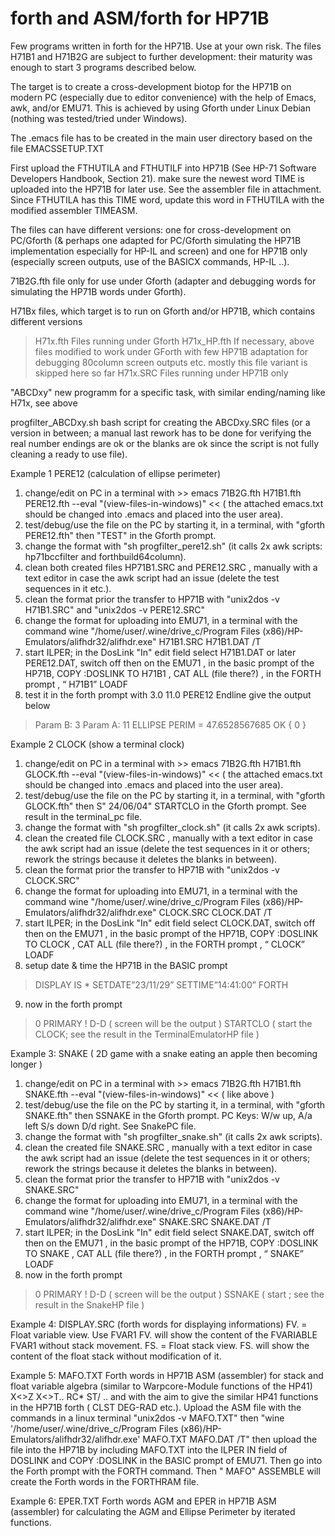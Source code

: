 # forth and ASM/forth for HP71B

Few programs written in forth for the HP71B. Use at your own risk.
The files H71B1 and H71B2G are subject to further development: their maturity was enough to start 3 programs described below.

The target is to create a cross-development biotop for the HP71B on modern PC (especially due to editor convenience) with the help of Emacs, awk, and/or EMU71.
This is achieved by using Gforth under Linux Debian (nothing was tested/tried under Windows).

The .emacs file has to be created in the main user directory based on the file EMACSSETUP.TXT

First upload the FTHUTILA and FTHUTILF into HP71B (See HP-71 Software Developers Handbook, Section 21). make sure the newest word TIME is uploaded into the HP71B for later use. See the assembler file in attachment. Since FTHUTILA has this TIME word, update this word in FTHUTILA with the modified assembler TIMEASM.

The files can have different versions: one for cross-development on PC/Gforth (& perhaps one adapted for PC/Gforth simulating the HP71B implementation especially for HP-IL and screen) and one for HP71B only (especially screen outputs, use of the BASICX commands, HP-IL ..).

71B2G.fth file only for use under Gforth (adapter and debugging words for simulating the HP71B words under Gforth).

H71Bx files, which target is to run on Gforth and/or HP71B, which contains different versions
> H71x.fth        Files running under Gforth
> H71x_HP.fth     If necessary, above files modified to work under GForth with few HP71B adaptation for debugging 80column screen outputs etc. mostly this file variant is skipped here so far
> H71x.SRC       Files running under HP71B only
  
"ABCDxy" new programm for a specific task, with similar ending/naming like H71x, see above

progfilter_ABCDxy.sh  bash script for creating the ABCDxy.SRC files (or a version in between; a manual last rework has to be done for verifying the real number endings are ok or the blanks are ok since the script is not fully cleaning a ready to use file).

Example 1 PERE12 (calculation of ellipse perimeter)
1. change/edit on PC in a terminal with >> emacs 71B2G.fth H71B1.fth PERE12.fth --eval "(view-files-in-windows)" <<  ( the attached emacs.txt should be changed into .emacs and placed into the user area).
2. test/debug/use the file on the PC by starting it, in a terminal, with "gforth PERE12.fth" then "TEST" in the Gforth prompt.
3. change the format with "sh progfilter_pere12.sh" (it calls 2x awk scripts: hp71bccfilter and forthbuild64column).
4. clean both created files HP71B1.SRC and PERE12.SRC , manually with a text editor in case the awk script had an issue (delete the test sequences in it etc.).
5. clean the format prior the transfer to HP71B with "unix2dos -v H71B1.SRC" and "unix2dos -v PERE12.SRC"
6. change the format for uploading into EMU71, in a terminal with the command wine "/home/user/.wine/drive_c/Program Files (x86)/HP-Emulators/alifhdr32/alifhdr.exe" H71B1.SRC H71B1.DAT /T
7. start ILPER; in the DosLink "In" edit field select H71B1.DAT or later PERE12.DAT,  switch off then on the EMU71  ,  in the basic prompt of the HP71B,  COPY :DOSLINK TO H71B1  ,  CAT ALL (file there?)  ,  in the FORTH prompt  ,  “ H71B1” LOADF 
8. test it in the forth prompt with  3.0 11.0 PERE12 Endline give the output below
> Param B: 3 
> Param A: 11 
> ELLIPSE PERIM = 47.6528567685  OK { 0 }

Example 2 CLOCK (show a terminal clock)
1. change/edit on PC in a terminal with >> emacs 71B2G.fth H71B1.fth GLOCK.fth --eval "(view-files-in-windows)" <<  ( the attached emacs.txt should be changed into .emacs and placed into the user area).
2. test/debug/use the file on the PC by starting it, in a terminal, with "gforth GLOCK.fth" then S" 24/06/04" STARTCLO in the Gforth prompt. See result in the terminal_pc file.
3. change the format with "sh progfilter_clock.sh" (it calls 2x awk scripts).
4. clean the created file CLOCK.SRC , manually with a text editor in case the awk script had an issue (delete the test sequences in it or others; rework the strings because it deletes the blanks in between).
5. clean the format prior the transfer to HP71B with "unix2dos -v CLOCK.SRC"
6. change the format for uploading into EMU71, in a terminal with the command wine "/home/user/.wine/drive_c/Program Files (x86)/HP-Emulators/alifhdr32/alifhdr.exe" CLOCK.SRC CLOCK.DAT /T
7. start ILPER; in the DosLink "In" edit field select CLOCK.DAT,  switch off then on the EMU71  ,  in the basic prompt of the HP71B,  COPY :DOSLINK TO CLOCK  ,  CAT ALL (file there?)  ,  in the FORTH prompt  ,  “ CLOCK” LOADF 
8. setup date & time the HP71B in the BASIC prompt
>DISPLAY IS *
>SETDATE”23/11/29”
>SETTIME”14:41:00”
>FORTH
9. now in the forth prompt
>0 PRIMARY !
>D-D              ( screen will be the output )
>STARTCLO         ( start the CLOCK; see the result in the TerminalEmulatorHP file )

Example 3: SNAKE  ( 2D game with a snake eating an apple then becoming longer )
1. change/edit on PC in a terminal with >> emacs 71B2G.fth H71B1.fth SNAKE.fth --eval "(view-files-in-windows)" << ( like above )
2. test/debug/use the file on the PC by starting it, in a terminal, with "gforth SNAKE.fth" then SSNAKE in the Gforth prompt. PC Keys: W/w up, A/a left S/s down D/d right. See SnakePC file.
3. change the format with "sh progfilter_snake.sh" (it calls 2x awk scripts).
4. clean the created file SNAKE.SRC , manually with a text editor in case the awk script had an issue (delete the test sequences in it or others; rework the strings because it deletes the blanks in between).
5. clean the format prior the transfer to HP71B with "unix2dos -v SNAKE.SRC"
6. change the format for uploading into EMU71, in a terminal with the command wine "/home/user/.wine/drive_c/Program Files (x86)/HP-Emulators/alifhdr32/alifhdr.exe" SNAKE.SRC SNAKE.DAT /T
7. start ILPER; in the DosLink "In" edit field select SNAKE.DAT,  switch off then on the EMU71  ,  in the basic prompt of the HP71B,  COPY :DOSLINK TO SNAKE  ,  CAT ALL (file there?)  ,  in the FORTH prompt  ,  “ SNAKE” LOADF 
8. now in the forth prompt
>0 PRIMARY !
>D-D              ( screen will be the output )
>SSNAKE           ( start ; see the result in the SnakeHP file )

Example 4: DISPLAY.SRC (forth words for displaying informations)
FV. = Float variable view. Use FVAR1 FV. will show the content of the FVARIABLE FVAR1 without stack movement.
FS. = Float stack view. FS. will show the content of the float stack without modification of it.

Example 5: MAFO.TXT
Forth words in HP71B ASM (assembler) for stack and float variable algebra (similar to Warpcore-Module functions of the HP41) X<>Z X<>T.. RC* ST/ .. and with the aim to give the similar HP41 functions in the HP71B forth ( CLST DEG-RAD etc.). Upload the ASM file with the commands in a linux terminal "unix2dos -v MAFO.TXT" then "wine '/home/user/.wine/drive_c/Program Files (x86)/HP-Emulators/alifhdr32/alifhdr.exe' MAFO.TXT MAFO.DAT /T" then upload the file into the HP71B by including MAFO.TXT into the ILPER IN field of DOSLINK and COPY :DOSLINK in the BASIC prompt of EMU71. Then go into the Forth prompt with the FORTH command. Then " MAFO" ASSEMBLE will create the Forth words in the FORTHRAM file.

Example 6: EPER.TXT
Forth words AGM and EPER in HP71B ASM (assembler) for calculating the AGM and Ellipse Perimeter by iterated functions.
